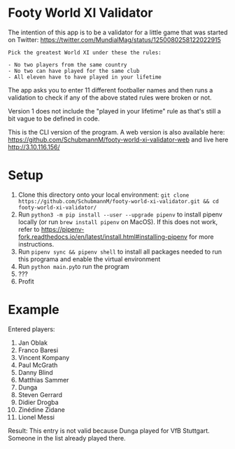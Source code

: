 # Footy World XI Validator

The intention of this app is to be a validator for a little game that was started on Twitter: https://twitter.com/MundialMag/status/1250080258122022915

```
Pick the greatest World XI under these the rules:
 
- No two players from the same country
- No two can have played for the same club
- All eleven have to have played in your lifetime
```

The app asks you to enter 11 different footballer names and then runs a validation to check if any of the above stated rules were broken or not.

Version 1 does not include the "played in your lifetime" rule as that's still a bit vague to be defined in code.

This is the CLI version of the program. A web version is also available here: https://github.com/SchubmannM/footy-world-xi-validator-web and live here http://3.10.116.156/

# Setup
1. Clone this directory onto your local environment: `git clone https://github.com/SchubmannM/footy-world-xi-validator.git && cd footy-world-xi-validator/`
3. Run `python3 -m pip install --user --upgrade pipenv` to install pipenv locally (or run `brew install pipenv` on MacOS). If this does not work, refer to https://pipenv-fork.readthedocs.io/en/latest/install.html#installing-pipenv for more instructions.
4. Run `pipenv sync && pipenv shell` to install all packages needed to run this programa and enable the virtual environment
5. Run `python main.py`to run the program
6. ???
7. Profit

# Example
Entered players: 
1. Jan Oblak
2. Franco Baresi
3. Vincent Kompany
4. Paul McGrath
5. Danny Blind
6. Matthias Sammer
7. Dunga
8. Steven Gerrard
9. Didier Drogba
10. Zinédine Zidane
11. Lionel Messi

Result:
This entry is not valid because Dunga played for VfB Stuttgart. Someone in the list already played there.

